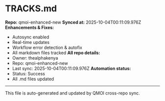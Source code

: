 # TRACKS.md

**Repo:** qmoi-enhanced-new
**Synced at:** 2025-10-04T00:11:09.976Z
**Enhancements & Fixes:**
- Autosync enabled
- Real-time updates
- Workflow error detection & autofix
- All markdown files tracked
**All repo details:**
- Owner: thealphakenya
- Repo: qmoi-enhanced-new
- Last sync: 2025-10-04T00:11:09.976Z
**Automation status:**
- Status: Success
- All .md files updated
---
This file is auto-generated and updated by QMOI cross-repo sync.
